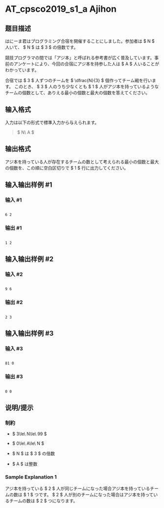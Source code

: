 # AT_cpsco2019_s1_a Ajihon

## 题目描述

[problemUrl]: https://atcoder.jp/contests/cpsco2019-s1/tasks/cpsco2019_s1_a

はにーま君はプログラミング合宿を開催することにしました。参加者は $ N $ 人いて、 $ N $ は $ 3 $ の倍数です。

競技プログラマの間では「アジ本」と呼ばれる参考書が広く普及しています。事前のアンケートにより、今回の合宿にアジ本を持参した人は $ A $ 人いることがわかっています。

合宿では $ 3 $ 人ずつのチームを $ \dfrac{N}{3} $ 個作ってチーム戦を行います。 このとき、 $ 3 $ 人のうち少なくとも $ 1 $ 人がアジ本を持っているようなチームの個数として、ありえる最小の個数と最大の個数を答えてください。

## 输入格式

入力は以下の形式で標準入力から与えられます。

> $ N\ A $

## 输出格式

アジ本を持っている人が存在するチームの数として考えられる最小の個数と最大の個数を、この順に空白区切りで $ 1 $ 行に出力してください。

## 输入输出样例 #1

### 输入 #1

```
6 2
```

### 输出 #1

```
1 2
```

## 输入输出样例 #2

### 输入 #2

```
9 6
```

### 输出 #2

```
2 3
```

## 输入输出样例 #3

### 输入 #3

```
81 0
```

### 输出 #3

```
0 0
```

## 说明/提示

### 制約

- $ 3\le\ N\le\ 99 $
- $ 0\le\ A\le\ N $
- $ N $ は $ 3 $ の倍数
- $ A $ は整数

### Sample Explanation 1

アジ本を持っている $ 2 $ 人が同じチームになった場合アジ本を持っているチームの数は $ 1 $ つです。 $ 2 $ 人が別のチームになった場合はアジ本を持っているチームの数は $ 2 $ つになります。